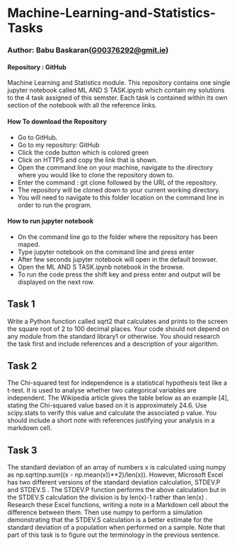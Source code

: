 # Machine-Learning-and-Statistics-Tasks

### Author: Babu Baskaran(G00376292@gmit.ie)

####  Repository : GitHub

Machine Learning and Statistics module.  This repository contains one single jupyter notebook called ML AND S TASK.ipynb which contain my solutions to the 4 task assigned of this semster.  Each task is contained within its own section of the notebook with all the reference links.

#### How To download the Repository

* Go to GitHub.
* Go to my repository: GitHub
* Click the code button which is colored green
* Click on HTTPS and copy the link that is shown.
* Open the command line on your machine, navigate to the directory where you would like to clone the repository down to.
* Enter the command : git clone followed by the URL of the repository.
* The repository will be cloned down to your current working directory.
* You will need to navigate to this folder location on the command line in order to run the program.

#### How to run jupyter notebook

* On the command line go to the folder where the repository has been maped.
* Type jupyter notebook on the command line and press enter
* After few seconds jupyter notebook will open in the default browser.
* Open the ML AND S TASK.ipynb notebook in the browse.
* To run the code press the shift key and press enter and output will be displayed on the next row.

## Task 1

Write a Python function called sqrt2 that calculates and
prints to the screen the square root of 2 to 100 decimal places. Your code should
not depend on any module from the standard library1 or otherwise. You should
research the task first and include references and a description of your algorithm.

## Task 2

The Chi-squared test for independence is a statistical
hypothesis test like a t-test. It is used to analyse whether two categorical variables
are independent. The Wikipedia article gives the table below as an example [4],
stating the Chi-squared value based on it is approximately 24.6. Use scipy.stats
to verify this value and calculate the associated p value. You should include a short
note with references justifying your analysis in a markdown cell.

## Task 3

The standard deviation of an array of numbers x is
calculated using numpy as np.sqrt(np.sum((x - np.mean(x))**2)/len(x)).
However, Microsoft Excel has two different versions of the standard deviation
calculation, STDEV.P and STDEV.S . The STDEV.P function performs the above
calculation but in the STDEV.S calculation the division is by len(x)-1 rather
than len(x) . Research these Excel functions, writing a note in a Markdown cell
about the difference between them. Then use numpy to perform a simulation
demonstrating that the STDEV.S calculation is a better estimate for the standard
deviation of a population when performed on a sample. Note that part of this task
is to figure out the terminology in the previous sentence.